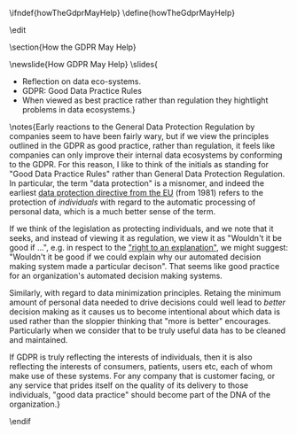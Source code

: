 \ifndef{howTheGdprMayHelp}
\define{howTheGdprMayHelp}

\edit

\section{How the GDPR May Help}

\newslide{How GDPR May Help}
\slides{
* Reflection on data eco-systems.
* GDPR: Good Data Practice Rules
* When viewed as best practice rather than regulation they hightlight problems in data ecosystems.}

\notes{Early reactions to the General Data Protection Regulation by companies seem to have been fairly wary, but if we view the principles outlined in the GDPR as good practice, rather than regulation, it feels like companies can only improve their internal data ecosystems by conforming to the GDPR. For this reason, I like to think of the initials as standing for "Good Data Practice Rules" rather than General Data Protection Regulation. In particular, the term "data protection" is a misnomer, and indeed the earliest [data protection directive from the EU](https://en.wikipedia.org/wiki/Convention_for_the_protection_of_individuals_with_regard_to_automatic_processing_of_personal_data) (from 1981) refers to the protection of *individuals* with regard to the automatic processing of personal data, which is a much better sense of the term. 

If we think of the legislation as protecting individuals, and we note that it seeks, and instead of viewing it as regulation, we view it as "Wouldn't it be good if ...", e.g. in respect to the ["right to an explanation"](https://en.wikipedia.org/wiki/Right_to_explanation), we might suggest: "Wouldn't it be good if we could explain why our automated decision making system made a particular decison". That seems like good practice for an organization's automated decision making systems.

Similarly, with regard to data minimization principles. Retaing the minimum amount of personal data needed to drive decisions could well lead to *better* decision making as it causes us to become intentional about which data is used rather than the sloppier thinking that "more is better" encourages. Particularly when we consider that to be truly useful data has to be cleaned and maintained.

If GDPR is truly reflecting the interests of individuals, then it is also reflecting the interests of consumers, patients, users etc, each of whom make use of these systems. For any company that is customer facing, or any service that prides itself on the quality of its delivery to those individuals, "good data practice" should become part of the DNA of the organization.}

\endif

